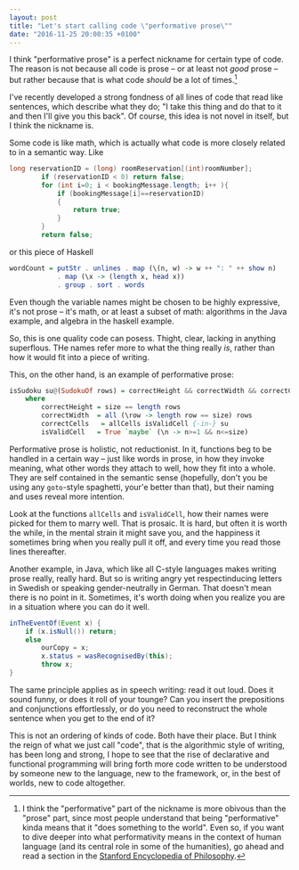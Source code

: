 ```yaml
---
layout: post
title: "Let's start calling code \"performative prose\""
date: "2016-11-25 20:00:35 +0100"
---
```


I think "performative prose" is a perfect nickname for certain type of  code. The reason is
not because all code is prose – or at least not *good* prose – but rather
because that is what code *should* be a lot of times.[^performative]

I've recently developed a strong
fondness of all lines of code that read like sentences, which describe what
they do; "I take this thing and do that to it and then I'll give you this
back". Of course, this idea is not novel in itself, but I think the nickname
is.

Some code is like math, which is actually what code is more closely related to
in a semantic way. Like

```java
long reservationID = (long) roomReservation[(int)roomNumber];
		if (reservationID < 0) return false;
		for (int i=0; i < bookingMessage.length; i++ ){
			if (bookingMessage[i]==reservationID)
			{
				return true;
			}
		} 
		return false;
```

or this piece of Haskell

```haskell
wordCount = putStr . unlines . map (\(n, w) -> w ++ ": " ++ show n) 
            . map (\x -> (length x, head x))
            . group . sort . words
```

Even though the variable names might be chosen to be highly expressive, it's
not prose – it's math, or at least a subset of math: algorithms in the Java
example, and algebra in the haskell example.

So, this is one quality code can posess. Thight, clear, lacking in anything
superflous. THe names refer more to what the thing really *is*, rather than
how it would fit into a piece of writing.

This, on the other hand, is an example of performative prose:

```haskell
isSudoku su@(SudokuOf rows) = correctHeight && correctWidth && correctCells
    where
        correctHeight = size == length rows
        correctWidth  = all (\row -> length row == size) rows
        correctCells   = allCells isValidCell {-in-} su
        isValidCell   = True `maybe` (\n -> n>=1 && n<=size)
```

Performative prose is holistic, not reductionist. In it, functions beg to be
handled in a certain way – just like words in prose, in how they invoke
meaning, what other words they attach to well, how they fit into a whole. They
are self contained in the semantic sense (hopefully, don't you be using any
`goto`-style spaghetti, your'e better than that), but their naming and uses
reveal more intention.

Look at the functions `allCells` and `isValidCell`, how their names were picked for
them to marry well. That is prosaic. It is hard, but often it is worth the
while, in the mental strain it might save you, and the happiness it sometimes
bring when you really pull it off, and every time you read those lines
thereafter.

Another example, in Java, which like all C-style languages makes writing prose
really, really hard. But so is writing angry yet respectinducing letters in
Swedish or speaking gender-neutrally in German. That doesn't mean there is no
point in it. Sometimes, it's worth doing when you realize you are in a
situation where you can do it well.

```java
inTheEventOf(Event x) {
    if (x.isNull()) return;
    else
        ourCopy = x;
        x.status = wasRecognisedBy(this);
        throw x;
}
```

The same principle applies as in speech writing: read it out loud. Does it
sound funny, or does it roll of your tounge? Can you insert the prepositions
and conjunctions effortlessly, or do you need to reconstruct the whole
sentence when you get to the end of it?

This is not an ordering of kinds of code. Both have their place. But I think
the reign of what we just call "code", that is the algorithmic style of
writing, has been long and strong, I hope to see that the rise of declarative
and functional programming will bring forth more code written to be understood
by someone new to the language, new to the framework, or, in the best of
worlds, new to code altogether.

[^performative]: I think the "performative" part of the nickname is more obivous than the "prose" part, since most people understand that being "performative" kinda means that it "does something to the world". Even so, if you want to dive deeper into what performativity means in the context of human language (and its central role in some of the humanities), go ahead and read a section in the [Stanford Encyclopedia of Philosophy](http://plato.stanford.edu/entries/speech-acts/#ConForHowSayMakItSo).

